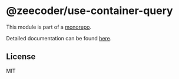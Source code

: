 # @zeecoder/use-container-query

This module is part of a [monorepo](https://github.com/ZeeCoder/container-query).

Detailed documentation can be found [here](https://github.com/ZeeCoder/container-query/blob/master/docs/react.md).

## License

MIT
